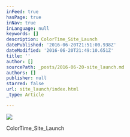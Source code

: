 ```yaml
---
inFeed: true
hasPage: true
inNav: true
inLanguage: null
keywords: []
description: ColorTime_Site_Launch
datePublished: '2016-06-20T21:51:00.938Z'
dateModified: '2016-06-20T21:49:10.651Z'
title: ''
author: []
sourcePath: _posts/2016-06-20-site_launch.md
authors: []
publisher: null
starred: false
url: site_launch/index.html
_type: Article

---
```

![](https://the-grid-user-content.s3-us-west-2.amazonaws.com/e1036662-e3ec-4b16-81b7-a1803d814a01.jpg)

ColorTime\_Site\_Launch